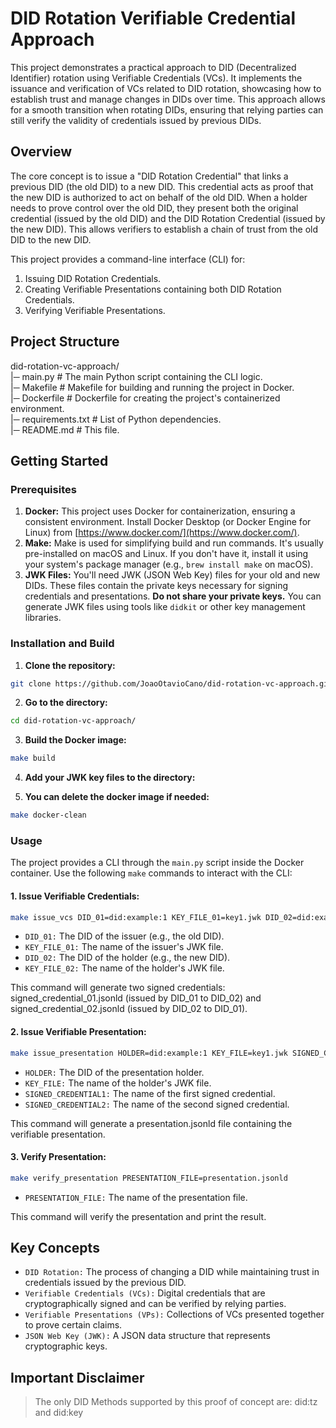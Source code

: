 # DID Rotation Verifiable Credential Approach

This project demonstrates a practical approach to DID (Decentralized Identifier) rotation using Verifiable Credentials (VCs). It implements the issuance and verification of VCs related to DID rotation, showcasing how to establish trust and manage changes in DIDs over time.  This approach allows for a smooth transition when rotating DIDs, ensuring that relying parties can still verify the validity of credentials issued by previous DIDs.

## Overview

The core concept is to issue a "DID Rotation Credential" that links a previous DID (the old DID) to a new DID. This credential acts as proof that the new DID is authorized to act on behalf of the old DID. When a holder needs to prove control over the old DID, they present both the original credential (issued by the old DID) and the DID Rotation Credential (issued by the new DID).  This allows verifiers to establish a chain of trust from the old DID to the new DID.

This project provides a command-line interface (CLI) for:

1.  Issuing DID Rotation Credentials.
3.  Creating Verifiable Presentations containing both DID Rotation Credentials.
4.  Verifying Verifiable Presentations.

## Project Structure
did-rotation-vc-approach/  
|─ main.py         # The main Python script containing the CLI logic.  
|─ Makefile        # Makefile for building and running the project in Docker.  
|─ Dockerfile      # Dockerfile for creating the project's containerized environment.  
|─ requirements.txt # List of Python dependencies.  
|─ README.md       # This file.  

## Getting Started

### Prerequisites

1.  **Docker:** This project uses Docker for containerization, ensuring a consistent environment. Install Docker Desktop (or Docker Engine for Linux) from [https://www.docker.com/](https://www.docker.com/).
2.  **Make:** Make is used for simplifying build and run commands. It's usually pre-installed on macOS and Linux. If you don't have it, install it using your system's package manager (e.g., `brew install make` on macOS).
3.  **JWK Files:** You'll need JWK (JSON Web Key) files for your old and new DIDs.  These files contain the private keys necessary for signing credentials and presentations.  **Do not share your private keys.** You can generate JWK files using tools like `didkit` or other key management libraries.

### Installation and Build

1.  **Clone the repository:**

```bash
git clone https://github.com/JoaoOtavioCano/did-rotation-vc-approach.git
```

2.  **Go to the directory:**

```bash
cd did-rotation-vc-approach/ 
```

3.  **Build the Docker image:**

```bash
make build
```

4.  **Add your JWK key files to the directory:**

5. **You can delete the docker image if needed:**

```bash
make docker-clean
```

### Usage

The project provides a CLI through the `main.py` script inside the Docker container.  Use the following `make` commands to interact with the CLI:

#### 1. Issue Verifiable Credentials:

```bash
make issue_vcs DID_01=did:example:1 KEY_FILE_01=key1.jwk DID_02=did:example:2 KEY_FILE_02=key2.jwk
```

* `DID_01:` The DID of the issuer (e.g., the old DID).
* `KEY_FILE_01:` The name of the issuer's JWK file.
* `DID_02:` The DID of the holder (e.g., the new DID).
* `KEY_FILE_02:` The name of the holder's JWK file.

This command will generate two signed credentials: signed_credential_01.jsonld (issued by DID_01 to DID_02) and signed_credential_02.jsonld (issued by DID_02 to DID_01).

#### 2. Issue Verifiable Presentation:

```bash
make issue_presentation HOLDER=did:example:1 KEY_FILE=key1.jwk SIGNED_CREDENTIAL1=signed_credential_01.jsonld SIGNED_CREDENTIAL2=signed_credential_02.jsonld
```

* `HOLDER:` The DID of the presentation holder.
* `KEY_FILE:` The name of the holder's JWK file.
* `SIGNED_CREDENTIAL1:`  The name of the first signed credential.
* `SIGNED_CREDENTIAL2:`  The name of the second signed credential.

This command will generate a presentation.jsonld file containing the verifiable presentation.

#### 3. Verify Presentation:

```bash
make verify_presentation PRESENTATION_FILE=presentation.jsonld
```

* `PRESENTATION_FILE:` The name of the presentation file.

This command will verify the presentation and print the result.

## Key Concepts
* `DID Rotation:` The process of changing a DID while maintaining trust in credentials issued by the previous DID.
* `Verifiable Credentials (VCs):` Digital credentials that are cryptographically signed and can be verified by relying parties.
* `Verifiable Presentations (VPs):` Collections of VCs presented together to prove certain claims.
* `JSON Web Key (JWK):` A JSON data structure that represents cryptographic keys.

## Important Disclaimer
> The only DID Methods supported by this proof of concept are: did:tz and did:key

